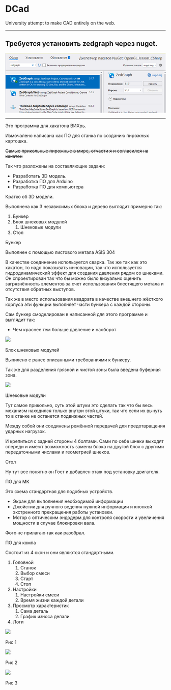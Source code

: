 # DCad
University attempt to make CAD entirely on the web.

---

## Требуется установить zedgraph через nuget.

![Как установить пакеты](https://github.com/Mika-dot/Cad/blob/Rendering-stl/media/1.PNG)

---

Это программа для хакатона ВИХрь.

Измочалено написана как ПО для станка по созданию пирожных картошка.

~~Самые прикольные пирожные в мире, отчасти я и согласился на хакатон~~

Так что разложены на составляющие задачи:

- Разработать 3D модель.
- Разработка ПО для Arduino
- Разработка ПО для компьютера

Кратко об 3D модели.

Выполнена как 3 независимых блока и дерево выглядит примерно так:

1. Бункер
1. Блок шнековых модулей
   1. Шнековые модули
1. Стол

Бункер 

Выполнен с помощью листового метала ASIS 304

В качестве соединение используется сварка. Так же так как это хакатон, то надо показывать инновации, так что используется гидродинамический эффект для создания давления рядом со шнеками. Он спроектирован так что бы можно было визуально оценить загрязнённость элементов за счет использования блестящего метала и отсутствия обратных выступов.

Так же в место использования квадрата в качестве внешнего жёсткого корпуса эти функции выполняет части бункера с каждой стороны.

Сам бункер смоделирован в написанной для этого программе и выглядит так:

- Чем краснее тем больше давление и наоборот

![](Aspose.Words.45507d75-8b15-476e-aff1-1cfef60e83c3.001.png)

Блок шнековых модулей

Выпилено с ранее описанными требованиями к бункеру. 

Так же для разделения грязной и чистой зоны была введена буферная зона.

![](Aspose.Words.45507d75-8b15-476e-aff1-1cfef60e83c3.002.png)

Шнековые модули

Тут самое прикольно, суть этой штуки это сделать так что бы весь механизм находился только внутри этой штуки, так что если их вынуть то в станке не останется подвижных частей. 

Между собой они соединены ремённой передачей для предотвращения ударных нагрузок. 

И крепиться с задней стороны 4 болтами. Сами по себе шнеки выходят спереди и имеют возможность замены блока на другой блок с другими передаточными числами и геометрией шнеков. 

Стол

Ну тут все понятно он Гост и добавлен этаж под установку двигателя.

ПО для МК

Это схема стандартная для подобных устройств.

- Экран для выполнения необходимой информации
- Джойстик для ручного ведения нужной информации и кнопкой экстренного прекращения работы установки.
- Мотор с оптическим эндодерм для контроля скорости и увеличения мощности в случае блокировки вала.

~~Фото не прилагаю так как разобрал.~~ 

ПО для компа

Состоит из 4 окон и они являются стандартными.

1. Головной
   1. Станок
   1. Выбор смеси
   1. Старт 
   1. Стоп
1. Настройки
   1. Настройки смеси
   1. Время жизни каждой детали
1. Просмотр характеристик
   1. Сама деталь
   1. График износа делали
1. Логи

![](Aspose.Words.45507d75-8b15-476e-aff1-1cfef60e83c3.003.png)

Рис 1

![](Aspose.Words.45507d75-8b15-476e-aff1-1cfef60e83c3.004.png)

Рис 2

![](Aspose.Words.45507d75-8b15-476e-aff1-1cfef60e83c3.005.png)

Рис 3

